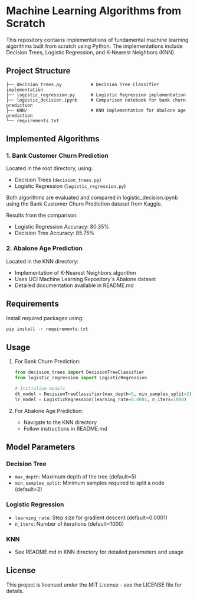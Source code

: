# Machine Learning Algorithms from Scratch

This repository contains implementations of fundamental machine learning algorithms built from scratch using Python. The implementations include Decision Trees, Logistic Regression, and K-Nearest Neighbors (KNN).

## Project Structure

```
├── decision_trees.py           # Decision Tree Classifier implementation
├── logistic_regression.py      # Logistic Regression implementation
├── logistic_decision.ipynb     # Comparison notebook for bank churn prediction
├── KNN/                        # KNN implementation for Abalone age prediction
└── requirements.txt
```

## Implemented Algorithms

### 1. Bank Customer Churn Prediction

Located in the root directory, using:

- Decision Trees (`decision_trees.py`)
- Logistic Regression (`logistic_regression.py`)

Both algorithms are evaluated and compared in logistic_decision.ipynb using the Bank Customer Churn Prediction dataset from Kaggle.

Results from the comparison:

- Logistic Regression Accuracy: 80.35%
- Decision Tree Accuracy: 85.75%

### 2. Abalone Age Prediction

Located in the KNN directory:

- Implementation of K-Nearest Neighbors algorithm
- Uses UCI Machine Learning Repository's Abalone dataset
- Detailed documentation available in README.md

## Requirements

Install required packages using:

```bash
pip install -r requirements.txt
```

## Usage

1. For Bank Churn Prediction:

   ```python
   from decision_trees import DecisionTreeClassifier
   from logistic_regression import LogisticRegression

   # Initialize models
   dt_model = DecisionTreeClassifier(max_depth=5, min_samples_split=2)
   lr_model = LogisticRegression(learning_rate=0.0001, n_iters=1000)
   ```

2. For Abalone Age Prediction:
   - Navigate to the KNN directory
   - Follow instructions in README.md

## Model Parameters

### Decision Tree

- `max_depth`: Maximum depth of the tree (default=5)
- `min_samples_split`: Minimum samples required to split a node (default=2)

### Logistic Regression

- `learning_rate`: Step size for gradient descent (default=0.0001)
- `n_iters`: Number of iterations (default=1000)

### KNN

- See README.md in KNN directory for detailed parameters and usage

## License

This project is licensed under the MIT License - see the LICENSE file for details.
